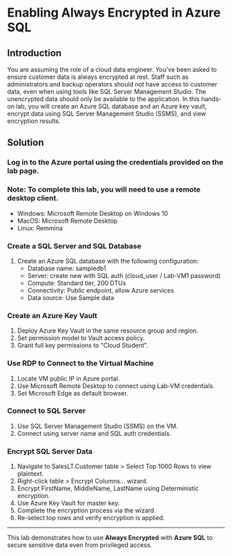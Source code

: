 
# Enabling Always Encrypted in Azure SQL

## Introduction
You are assuming the role of a cloud data engineer. You’ve been asked to ensure customer data is always encrypted at rest. Staff such as administrators and backup operators should not have access to customer data, even when using tools like SQL Server Management Studio. The unencrypted data should only be available to the application. In this hands-on lab, you will create an Azure SQL database and an Azure key vault, encrypt data using SQL Server Management Studio (SSMS), and view encryption results.

## Solution

### Log in to the Azure portal using the credentials provided on the lab page.

### Note: To complete this lab, you will need to use a remote desktop client.
- Windows: Microsoft Remote Desktop on Windows 10
- MacOS: Microsoft Remote Desktop
- Linux: Remmina

### Create a SQL Server and SQL Database
1. Create an Azure SQL database with the following configuration:
   - Database name: sampledb1
   - Server: create new with SQL auth (cloud_user / Lab-VM1 password)
   - Compute: Standard tier, 200 DTUs
   - Connectivity: Public endpoint, allow Azure services
   - Data source: Use Sample data

### Create an Azure Key Vault
1. Deploy Azure Key Vault in the same resource group and region.
2. Set permission model to Vault access policy.
3. Grant full key permissions to "Cloud Student".

### Use RDP to Connect to the Virtual Machine
1. Locate VM public IP in Azure portal.
2. Use Microsoft Remote Desktop to connect using Lab-VM credentials.
3. Set Microsoft Edge as default browser.

### Connect to SQL Server
1. Use SQL Server Management Studio (SSMS) on the VM.
2. Connect using server name and SQL auth credentials.

### Encrypt SQL Server Data
1. Navigate to SalesLT.Customer table > Select Top 1000 Rows to view plaintext.
2. Right-click table > Encrypt Columns... wizard.
3. Encrypt FirstName, MiddleName, LastName using Deterministic encryption.
4. Use Azure Key Vault for master key.
5. Complete the encryption process via the wizard.
6. Re-select top rows and verify encryption is applied.

---

This lab demonstrates how to use **Always Encrypted** with **Azure SQL** to secure sensitive data even from privileged access.
